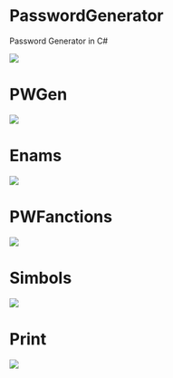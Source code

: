 # PasswordGenerator
Password Generator in C#

![](https://github.com/SurenKhachatryan/PasswordGenerator/blob/master/Password%20Generator.gif)
# PWGen

![](https://github.com/SurenKhachatryan/PasswordGenerator/blob/master/PWGen.png)
# Enams

![](https://github.com/SurenKhachatryan/PasswordGenerator/blob/master/Enams.png)
# PWFanctions

![](https://github.com/SurenKhachatryan/PasswordGenerator/blob/master/PWFanctions.png)
# Simbols

![](https://github.com/SurenKhachatryan/PasswordGenerator/blob/master/Simbols.png)
# Print

![](https://github.com/SurenKhachatryan/PasswordGenerator/blob/master/Print.png)
